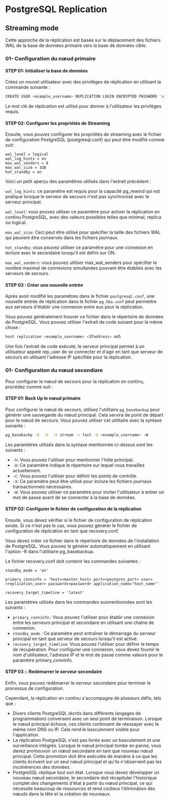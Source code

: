 
# PostgreSQL Replication

## Streaming mode
Cette approche de la réplication est basée sur le déplacement des fichiers WAL de la base de données primaire vers la base de données cible.

### 01- Configuration du nœud primaire
#### STEP 01: Initialiser la base de données
Créez un nouvel utilisateur avec des privilèges de réplication en utilisant la commande suivante :
```bash
CREATE USER <example_username> REPLICATION LOGIN ENCRYPTED PASSWORD 'example_password';
```
Le mot clé de réplication est utilisé pour donner à l'utilisateur les privilèges requis.

#### STEP 02: Configurer les propriétés de Streaming
Ensuite, vous pouvez configurer les propriétés de streaming avec le fichier de configuration PostgreSQL (postgresql.conf) qui peut être modifié comme suit:
```
wal_level = logical
wal_log_hints = on
max_wal_senders = 8
max_wal_size = 1GB
hot_standby = on
```
Voici un petit aperçu des paramètres utilisés dans l'extrait précédent :

`wal_log_hints`: ce paramètre est requis pour la capacité pg_rewind qui est pratique lorsque le serveur de secours n'est pas synchronisé avec le serveur principal.

`wal_level`: vous pouvez utiliser ce paramètre pour activer la réplication en continu PostgreSQL, avec des valeurs possibles telles que minimal, replica ou logical.

`max_wal_size`: Ceci peut être utilisé pour spécifier la taille des fichiers WAL qui peuvent être conservés dans les fichiers journaux.

`hot_standby`: vous pouvez utiliser ce paramètre pour une connexion en lecture avec le secondaire lorsqu'il est défini sur ON.

`max_wal_senders`: vous pouvez utiliser max_wal_senders pour spécifier le nombre maximal de connexions simultanées pouvant être établies avec les serveurs de secours.

#### STEP 03 : Créer une nouvelle entrée
Après avoir modifié les paramètres dans le fichier `postgresql.conf`, une nouvelle entrée de réplication dans le fichier `pg_hba.conf` peut permettre aux serveurs d'établir une connexion entre eux pour la réplication.

Vous pouvez généralement trouver ce fichier dans le répertoire de données de PostgreSQL. Vous pouvez utiliser l'extrait de code suivant pour la même chose :

```bash
host replication <example_username> <IPaddress> md5
```
Une fois l'extrait de code exécuté, le serveur principal permet à un utilisateur appelé rep_user de se connecter et d'agir en tant que serveur de secours en utilisant l'adresse IP spécifiée pour la réplication.

### 01- Configuration du nœud secondiare
Pour configurer le nœud de secours pour la réplication en continu, procédez comme suit :
#### STEP 01: Back Up le nœud primaire
Pour configurer le nœud de secours, utilisez l'utilitaire `pg_basebackup` pour générer une sauvegarde du nœud principal. Cela servira de point de départ pour le nœud de secours. Vous pouvez utiliser cet utilitaire avec la syntaxe suivante :
```bash
pg_basebackp -D  -h  -X stream -c fast -U <example_username> -W
```

Les paramètres utilisés dans la syntaxe mentionnée ci-dessus sont les suivants :

- `-h`: Vous pouvez l'utiliser pour mentionner l'hôte principal.
- `-D`: Ce paramètre indique le répertoire sur lequel vous travaillez actuellement.
- `-C`: Vous pouvez l'utiliser pour définir les points de contrôle.
- `-X`: Ce paramètre peut être utilisé pour inclure les fichiers journaux transactionnels nécessaires.
- `-W`: Vous pouvez utiliser ce paramètre pour inviter l'utilisateur à entrer un mot de passe avant de se connecter à la base de données.

#### STEP 02: Configurer le fichier de configuration de la réplication
Ensuite, vous devez vérifier si le fichier de configuration de réplication existe. Si ce n'est pas le cas, vous pouvez générer le fichier de configuration de réplication en tant que recovery.conf.

Vous devez créer ce fichier dans le répertoire de données de l'installation de PostgreSQL. Vous pouvez le générer automatiquement en utilisant l'option -R dans l'utilitaire pg_basebackup.

Le fichier recovery.conf doit contenir les commandes suivantes :
```
standby_mode = 'on'

primary_conninfo = 'host=<master_host> port=<postgres_port> user=<replication_user> password=<password> application_name="host_name"'

recovery_target_timeline = 'latest'
```
Les paramètres utilisés dans les commandes susmentionnées sont les suivants :
- `primary_conninfo` : Vous pouvez l'utiliser pour établir une connexion entre les serveurs principal et secondaire en utilisant une chaîne de connexion.
- `standby_mode` : Ce paramètre peut entraîner le démarrage du serveur principal en tant que serveur de secours lorsqu'il est activé.
- `recovery_target_timeline`: Vous pouvez l'utiliser pour définir le temps de récupération.
Pour configurer une connexion, vous devez fournir le nom d'utilisateur, l'adresse IP et le mot de passe comme valeurs pour le paramètre primary_conninfo.

#### STEP 03 :: Redémarrer le serveur secondaire
Enfin, vous pouvez redémarrer le serveur secondaire pour terminer le processus de configuration.

Cependant, la réplication en continu s'accompagne de plusieurs défis, tels que :

- Divers clients PostgreSQL (écrits dans différents langages de programmation) conversent avec un seul point de terminaison. Lorsque le nœud principal échoue, ces clients continuent de réessayer avec le même nom DNS ou IP. Cela rend le basculement visible pour l'application.
- La réplication PostgreSQL n'est pas livrée avec un basculement et une surveillance intégrés. Lorsque le nœud principal tombe en panne, vous devez promouvoir un nœud secondaire en tant que nouveau nœud principal. Cette promotion doit être exécutée de manière à ce que les clients écrivent sur un seul nœud principal et qu'ils n'observent pas les incohérences des données.
- PostgreSQL réplique tout son état. Lorsque vous devez développer un nouveau nœud secondaire, le secondaire doit récapituler l'historique complet des changements d'état à partir du nœud principal, ce qui nécessite beaucoup de ressources et rend coûteux l'élimination des nœuds dans la tête et la création de nouveaux.
